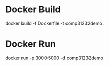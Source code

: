 # Docker Build
docker build -f Dockerfile -t comp31232demo . 

# Docker Run
docker run -p 3000:5000 -d comp31232demo

